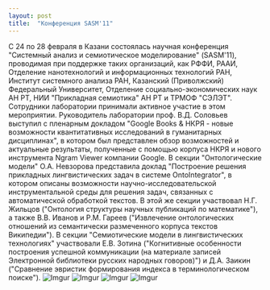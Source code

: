 ```yaml
---
layout: post
title:  "Конференция SASM'11"
---
```


С 24 по 28 февраля в Казани состоялась научная конференция "Системный анализ и семиотическое моделирование" (SASM'11), проводимая при поддержке таких организаций, как РФФИ, РААИ, Отделение нанотехнологий и информационных технологий РАН, Институт системного анализа РАН, Казанский (Приволжский) Федеральный Университет, Отделение социально-экономических наук АН РТ,  НИИ "Прикладная семиотика" АН РТ и  ТРМОФ "СЭЛЭТ". Сотрудники лаборатории принимали активное участие в этом мероприятии. Руководитель лаборатории проф. В.Д. Соловьев выступил с пленарным докладом "Google Books & НКРЯ - новые возможности квантитативных исследований в гуманитарных дисциплинах", в котором был представлен обзор возможностей и актуальные результаты, полученные с помощью корпуса НКРЯ и нового инструмента Ngram Viewer компании Google. В секции "Онтологические модели" О.А. Невзорова представила доклад "Построение решения прикладных лингвистических задач в системе OntoIntegrator", в котором описаны возможности научно-исследовательской инструментальной среды для решения задач, связанных с автоматической обработкой текстов. В этой же секции участвовал Н.Г. Жильцов ("Онтология структуры научных публикаций по математике"), а также В.В. Иванов и Р.М. Гареев ("Извлечение онтологических отношений из семантически размеченного корпуса текстов Википедии"). В секции "Семиотические модели в лингвистических технологиях" участвовали Е.В. Зотина ("Когнитивные особенности построения успешной коммуникации (на материале записей Электронной библиотеки русских народных говоров)") и Д.А. Заикин ("Сравнение эвристик формирования индекса в терминологическом поиске").
![Imgur](http://i.imgur.com/97uPiiXl.jpg)
![Imgur](http://i.imgur.com/BpcEDaVl.jpg)
![Imgur](http://i.imgur.com/wN7KDWhl.jpg)
![Imgur](http://i.imgur.com/8ZOa5NUl.jpg)
